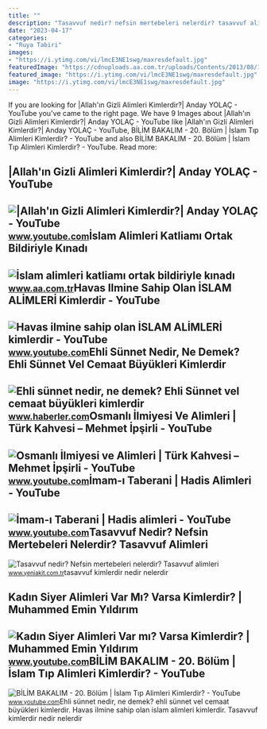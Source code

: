 ```yaml
---
title: ""
description: "Tasavvuf nedir? nefsin mertebeleri nelerdir? tasavvuf alimleri"
date: "2023-04-17"
categories:
- "Ruya Tabiri"
images:
- "https://i.ytimg.com/vi/lmcE3NE1swg/maxresdefault.jpg"
featuredImage: "https://cdnuploads.aa.com.tr/uploads/Contents/2013/08/15/thumbs_b_c_1b6ae311633f2c1885b2fb707224260b.jpg"
featured_image: "https://i.ytimg.com/vi/lmcE3NE1swg/maxresdefault.jpg"
image: "https://i.ytimg.com/vi/lmcE3NE1swg/maxresdefault.jpg"
---
```


If you are looking for |Allah'ın Gizli Alimleri Kimlerdir?| Anday YOLAÇ - YouTube you've came to the right page. We have 9 Images about |Allah'ın Gizli Alimleri Kimlerdir?| Anday YOLAÇ - YouTube like |Allah'ın Gizli Alimleri Kimlerdir?| Anday YOLAÇ - YouTube, BİLİM BAKALIM - 20. Bölüm | İslam Tıp Alimleri Kimlerdir? - YouTube and also BİLİM BAKALIM - 20. Bölüm | İslam Tıp Alimleri Kimlerdir? - YouTube. Read more:

|Allah'ın Gizli Alimleri Kimlerdir?| Anday YOLAÇ - YouTube
----------------------------------------------------------

 ![|Allah'ın Gizli Alimleri Kimlerdir?| Anday YOLAÇ - YouTube](https://i.ytimg.com/vi/-2f3v5KqI2o/maxresdefault.jpg?sqp=-oaymwEmCIAKENAF8quKqQMa8AEB-AH-CYAC0AWKAgwIABABGGUgWShYMA8=&rs=AOn4CLAKI8wz6JJRYx7kVXdTChImvpUudQ) <small>www.youtube.com</small>İslam Alimleri Katliamı Ortak Bildiriyle Kınadı
-----------------------------------------------

 ![İslam alimleri katliamı ortak bildiriyle kınadı](https://cdnuploads.aa.com.tr/uploads/Contents/2013/08/15/thumbs_b_c_1b6ae311633f2c1885b2fb707224260b.jpg) <small>www.aa.com.tr</small>Havas Ilmine Sahip Olan İSLAM ALİMLERİ Kimlerdir - YouTube
----------------------------------------------------------

 ![Havas ilmine sahip olan İSLAM ALİMLERİ kimlerdir - YouTube](https://i.ytimg.com/vi/yzJbhwNj7aY/hq2.jpg?sqp=-oaymwEoCOADEOgC8quKqQMcGADwAQH4AYgFgAKoBYoCDAgAEAEYTyBMKGUwDw==&rs=AOn4CLC0GmxQgAECDtilPOD9zZUiFoEd_A) <small>www.youtube.com</small>Ehli Sünnet Nedir, Ne Demek? Ehli Sünnet Vel Cemaat Büyükleri Kimlerdir
-----------------------------------------------------------------------

 ![Ehli sünnet nedir, ne demek? Ehli Sünnet vel cemaat büyükleri kimlerdir](https://i.hbrcdn.com/haber/2020/12/23/ehli-sunnet-nedir-ne-demek-ehli-sunnet-vel-13819280_710_amp.jpg) <small>www.haberler.com</small>Osmanlı İlmiyesi Ve Alimleri | Türk Kahvesi – Mehmet İpşirli - YouTube
----------------------------------------------------------------------

 ![Osmanlı İlmiyesi ve Alimleri | Türk Kahvesi – Mehmet İpşirli - YouTube](https://i.ytimg.com/vi/xiDaH0si2QE/maxresdefault.jpg) <small>www.youtube.com</small>İmam-ı Taberani | Hadis Alimleri - YouTube
------------------------------------------

 ![İmam-ı Taberani | Hadis alimleri - YouTube](https://i.ytimg.com/vi/Gb_pv8S0fII/maxresdefault.jpg) <small>www.youtube.com</small>Tasavvuf Nedir? Nefsin Mertebeleri Nelerdir? Tasavvuf Alimleri
--------------------------------------------------------------

 ![Tasavvuf nedir? Nefsin mertebeleri nelerdir? Tasavvuf alimleri](https://cdn.yeniakit.com.tr/images/news/625/tasavvuf-nedir-nefsin-mertebeleri-nelerdir-tasavvuf-alimleri-kimlerdir-h1612267148-9045bf.jpg) <small>www.yeniakit.com.tr</small>tasavvuf kimlerdir nedir nelerdir

Kadın Siyer Alimleri Var Mı? Varsa Kimlerdir? | Muhammed Emin Yıldırım
----------------------------------------------------------------------

 ![Kadın Siyer Alimleri Var mı? Varsa Kimlerdir? | Muhammed Emin Yıldırım](https://i.ytimg.com/vi/lmcE3NE1swg/maxresdefault.jpg) <small>www.youtube.com</small>BİLİM BAKALIM - 20. Bölüm | İslam Tıp Alimleri Kimlerdir? - YouTube
-------------------------------------------------------------------

 ![BİLİM BAKALIM - 20. Bölüm | İslam Tıp Alimleri Kimlerdir? - YouTube](https://i.ytimg.com/vi/-_GvklwHd9o/maxresdefault.jpg) <small>www.youtube.com</small>Ehli sünnet nedir, ne demek? ehli sünnet vel cemaat büyükleri kimlerdir. Havas ilmine sahip olan i̇slam ali̇mleri̇ kimlerdir. Tasavvuf kimlerdir nedir nelerdir
